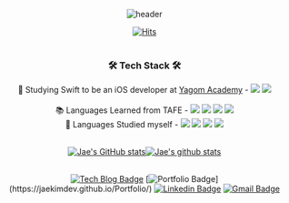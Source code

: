 <div align="center" dir="auto">
<p dir="auto">

![header](https://capsule-render.vercel.app/api?type=waving&amp;height=200&amp;text=Jae%20Kim&amp;&fontSize=40&amp;fontAlign=80&amp;fontAlignY=40&amp;color=gradient)

[![Hits](https://hits.seeyoufarm.com/api/count/incr/badge.svg?url=https%3A%2F%2Fgithub.com%2FJaeKimdev&count_bg=%2379C83D&title_bg=%23555555&icon=&icon_color=%23E7E7E7&title=hits&edge_flat=false)](https://hits.seeyoufarm.com)
<br>
<br>

<h3>🛠 Tech Stack 🛠</h3>
<!--Techs that I've used at least once<br><br>-->
📱 Studying Swift to be an iOS developer at <a href="https://github.com/JaeKimdev/TIL/tree/main/Swift">Yagom Academy</a> - 
<img src="https://img.shields.io/badge/Swift-F05138?style=flat-square&logo=Swift&logoColor=white"/>
<img src="https://img.shields.io/badge/iOS-1572B6?style=flat-square&logo=Apple&logoColor=white"/><br><br>
📚 Languages Learned from TAFE - 
<img src="https://img.shields.io/badge/Java-007396?style=flat-square&logo=Java&logoColor=white"/>
<img src="https://img.shields.io/badge/Python-3766AB?style=flat-square&logo=Python&logoColor=white"/>
<img src="https://img.shields.io/badge/C%23-239120?style=flat-square&logo=c-sharp&logoColor=white"/>
<img src="https://img.shields.io/badge/Mysql-E6B91E?style=flat-square&logo=MySql&logoColor=white"/><br>
📖 Languages Studied myself - 
<img src="https://img.shields.io/badge/html-F16629?style=flat-square&logo=html5&logoColor=white"/>
<img src="https://img.shields.io/badge/css-1572B6?style=flat-square&logo=css3&logoColor=white"/>
<img src="https://img.shields.io/badge/Javascript-ffb13b?style=flat-square&logo=javascript&logoColor=white"/>
<img src="https://img.shields.io/badge/Docker-2496EC?style=flat-square&logo=Docker&logoColor=white"/><br><br>

<!--
<img src="https://img.shields.io/badge/쓰고자하는_텍스트-컬러코드?style=flat-square&logo=simpleicons에서_아이콘이름&logoColor=white"/>
아이콘은 https://simpleicons.org/ 에서
C <img src="https://img.shields.io/badge/C-A8B9CC?style=flat-square&logo=C&logoColor=white"/>
Go <img src="https://img.shields.io/badge/Go-11B48A?style=flat-square&logo=Go&logoColor=white"/>
SpringBoot <img src="https://img.shields.io/badge/SpringBoot-6DB33F?style=flat-square&logo=Spring&logoColor=white"/>
Django <img src="https://img.shields.io/badge/Django-092E20?style=flat-square&logo=Django&logoColor=white"/>
HyperledgerFabric <img src="https://img.shields.io/badge/HyperledgerFabric-DB3552?style=flat-square&logo=Hulu&logoColor=white"/>
aws <img src="https://img.shields.io/badge/aws-333664?style=flat-square&logo=amazon-aws&logoColor=white"/>
elasticsearch <img src="https://img.shields.io/badge/elasticsearch-005571?style=flat-square&logo=elasticsearch&logoColor=white"/>
-->


<!-- Hi, there! <img src="https://github.com/dl0312/dl0312/raw/master/hi.gif?raw=true" width="25px" style="max-width: 100%;">
-->


[![Jae's GitHub stats](https://github-readme-stats.vercel.app/api?username=JaeKimdev)](https://github.com/JaeKimdev/github-readme-stats)[![Jae's github stats](https://github-readme-stats.vercel.app/api/top-langs/?username=JaeKimdev&show_icons=true&hide_border=true&title_color=004386&icon_color=004386&layout=compact)](https://github.com/JaeKimdev)
<br>
<br>

[![Tech Blog Badge](http://img.shields.io/badge/-Tech%20blog-black?style=flat-square&logo=github&link=https://JaeKimdev.github.io/)](https://JaeKimdev.github.io/)
[![Portfolio Badge](https://img.shields.io/badge/-Portfolio-0288D1?style=flat-square&logo=BookStack&logoColor=white&link="https://jaekimdev.github.io/Portfolio/")](https://jaekimdev.github.io/Portfolio/)
[![Linkedin Badge](https://img.shields.io/badge/-LinkedIn-blue?style=flat-square&logo=Linkedin&logoColor=white&link=https://www.linkedin.com/in/jae-hyung-kim-7067717b/)](https://www.linkedin.com/in/jae-hyung-kim-7067717b/)
[![Gmail Badge](https://img.shields.io/badge/Gmail-d14836?style=flat-square&logo=Gmail&logoColor=white&link=mailto:jaekim.dev@gmail.com)](mailto:jaekim.dev@gmail.com)
<!-- [![Facebook Badge](https://img.shields.io/badge/facebook-1877f2?style=flat-square&logo=facebook&logoColor=white&link=https://www.facebook.com/mene79)](https://www.facebook.com/mene79)
[![instagram Badge](https://img.shields.io/badge/instagram-E4405F?style=flat-square&logo=instagram&logoColor=white&link=https://www.instagram.com/smfc1703/)](https://www.instagram.com/smfc1703/) -->

</p>
</div>



<!--
**JaeKimdev/JaeKimdev** is a ✨ _special_ ✨ repository because its `README.md` (this file) appears on your GitHub profile.

Here are some ideas to get you started:

- 🔭 I’m currently working on ...
- 🌱 I’m currently learning ...
- 👯 I’m looking to collaborate on ...
- 🤔 I’m looking for help with ...
- 💬 Ask me about ...
- 📫 How to reach me: ...
- 😄 Pronouns: ...
- ⚡ Fun fact: ...
-->
